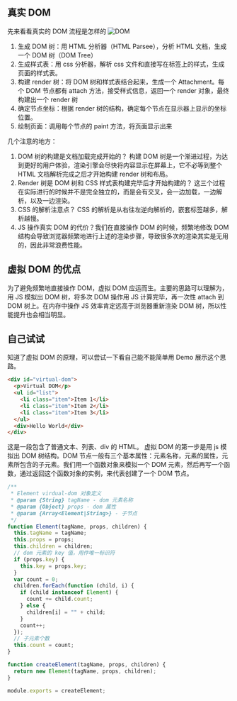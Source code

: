 ## 真实 DOM

先来看看真实的 DOM 流程是怎样的
![DOM](https://zbd-image.oss-cn-hangzhou.aliyuncs.com/%E5%BE%AE%E4%BF%A1%E6%88%AA%E5%9B%BE_20201020162213.png)

1. 生成 DOM 树：用 HTML 分析器（HTML Parsee），分析 HTML 文档，生成一个 DOM 树（DOM Tree）
2. 生成样式表：用 css 分析器，解析 css 文件和直接写在标签上的样式，生成页面的样式表。
3. 构建 render 树：将 DOM 树和样式表结合起来，生成一个 Attachment。每个 DOM 节点都有 attach 方法，接受样式信息，返回一个 render 对象，最终构建出一个 render 树
4. 确定节点坐标：根据 render 树的结构，确定每个节点在显示器上显示的坐标位置。
5. 绘制页面：调用每个节点的 paint 方法，将页面显示出来

几个注意的地方：

1. DOM 树的构建是文档加载完成开始的？ 构建 DOM 树是一个渐进过程，为达到更好的用户体验，渲染引擎会尽快将内容显示在屏幕上，它不必等到整个 HTML 文档解析完成之后才开始构建 render 树和布局。
2. Render 树是 DOM 树和 CSS 样式表构建完毕后才开始构建的？ 这三个过程在实际进行的时候并不是完全独立的，而是会有交叉，会一边加载，一边解析，以及一边渲染。
3. CSS 的解析注意点？ CSS 的解析是从右往左逆向解析的，嵌套标签越多，解析越慢。
4. JS 操作真实 DOM 的代价？我们在直接操作 DOM 的时候，频繁地修改 DOM 结构会导致浏览器频繁地进行上述的渲染步骤，导致很多次的渲染其实是无用的，因此非常浪费性能。

## 虚拟 DOM 的优点

为了避免频繁地直接操作 DOM，虚拟 DOM 应运而生。主要的思路可以理解为，用 JS 模拟出 DOM 树，将多次 DOM 操作用 JS 计算完毕，再一次性 attach 到 DOM 树上。在内存中操作 JS 效率肯定远高于浏览器重新渲染 DOM 树，所以性能提升也会相当明显。

## 自己试试

知道了虚拟 DOM 的原理，可以尝试一下看自己能不能简单用 Demo 展示这个思路。

```html
<div id="virtual-dom">
  <p>Virtual DOM</p>
  <ul id="list">
    <li class="item">Item 1</li>
    <li class="item">Item 2</li>
    <li class="item">Item 3</li>
  </ul>
  <div>Hello World</div>
</div>
```

这是一段包含了普通文本、列表、div 的 HTML。
虚拟 DOM 的第一步是用 js 模拟出 DOM 树结构。DOM 节点一般有三个基本属性：元素名称，元素的属性，元素所包含的子元素。我们用一个函数对象来模拟一个 DOM 元素，然后再写一个函数，通过返回这个函数对象的实例，来代表创建了一个 DOM 节点。

```js
/**
 * Element virdual-dom 对象定义
 * @param {String} tagName - dom 元素名称
 * @param {Object} props - dom 属性
 * @param {Array<Element|String>} - 子节点
 */
function Element(tagName, props, children) {
  this.tagName = tagName;
  this.props = props;
  this.children = children;
  // dom 元素的 key 值，用作唯一标识符
  if (props.key) {
    this.key = props.key;
  }
  var count = 0;
  children.forEach(function (child, i) {
    if (child instanceof Element) {
      count += child.count;
    } else {
      children[i] = "" + child;
    }
    count++;
  });
  // 子元素个数
  this.count = count;
}

function createElement(tagName, props, children) {
  return new Element(tagName, props, children);
}

module.exports = createElement;
```
